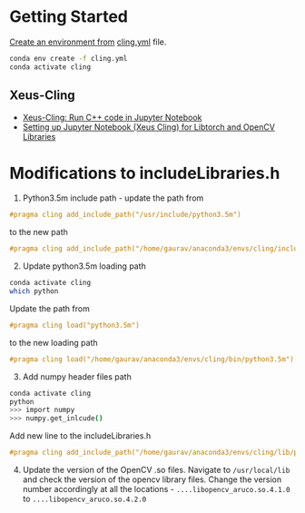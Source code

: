 # Getting Started
[Create an environment from](https://docs.conda.io/projects/conda/en/latest/user-guide/tasks/manage-environments.html#creating-an-environment-from-an-environment-yml-file) [cling.yml](./cling.yml) file.
```bash
conda env create -f cling.yml
conda activate cling
```
## Xeus-Cling
- [Xeus-Cling: Run C++ code in Jupyter Notebook](https://www.learnopencv.com/xeus-cling-run-c-code-in-jupyter-notebook/)
- [Setting up Jupyter Notebook (Xeus Cling) for Libtorch and OpenCV Libraries](https://krshrimali.github.io/Setting-Up-Xeus-Cling-Libtorch-OpenCV/)

# Modifications to includeLibraries.h
1. Python3.5m include path - update the path from 
```cpp
#pragma cling add_include_path("/usr/include/python3.5m")
```
to the new path 
```cpp
#pragma cling add_include_path("/home/gaurav/anaconda3/envs/cling/include/python3.5m")
```
2. Update python3.5m loading path
```bash
conda activate cling
which python
```
Update the path from
```cpp
#pragma cling load("python3.5m")
```
to the new loading path
```cpp
#pragma cling load("/home/gaurav/anaconda3/envs/cling/bin/python3.5m")
```
3. Add numpy header files path
```bash
conda activate cling
python
>>> import numpy
>>> numpy.get_inlcude()
```
Add new line to the includeLibraries.h
```cpp
#pragma cling add_include_path("/home/gaurav/anaconda3/envs/cling/lib/python3.5/site-packages/numpy/core/include")

```
4. Update the version of the OpenCV .so files.
Navigate to `/usr/local/lib` and check the version of the opencv library files. Change the version number accordingly at all the locations -
`....libopencv_aruco.so.4.1.0` to `....libopencv_aruco.so.4.2.0`